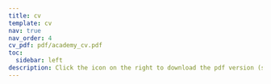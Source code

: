 ```yaml
---
title: cv
template: cv
nav: true
nav_order: 4
cv_pdf: pdf/academy_cv.pdf
toc:
  sidebar: left
description: Click the icon on the right to download the pdf version (spanish by now) :)
---
```

